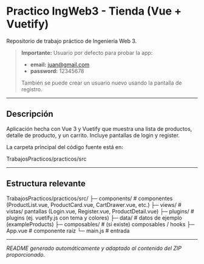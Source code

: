 # Practico IngWeb3 - Tienda (Vue + Vuetify)


Repositorio de trabajo práctico de Ingeniería Web 3.

> **Importante:** Usuario por defecto para probar la app:
>
> * **email:** juan@gmail.com
> * **password:** 12345678
>
> También se puede crear un usuario nuevo usando la pantalla de registro.

---

## Descripción

Aplicación hecha con Vue 3 y Vuetify que muestra una lista de productos, detalle de producto, y un carrito. Incluye pantallas de login y register.

La carpeta principal del código fuente está en:

TrabajosPracticos/practicos/src

---

## Estructura relevante


TrabajosPracticos/practicos/src/
  ├─ components/        # componentes (ProductList.vue, ProductCard.vue, CartDrawer.vue, etc.)
  ├─ views/             # vistas/ pantallas (Login.vue, Register.vue, ProductDetail.vue)
  ├─ plugins/           # plugins (ej. vuetify.js con tema y colores)
  ├─ data/              # datos de ejemplo (exampleProducts)
  ├─ composables/       # (si existe) composables / hooks
  ├─ App.vue            # componente raíz
  └─ main.js            # entrada


---

*README generado automáticamente y adaptado al contenido del ZIP proporcionado.*
